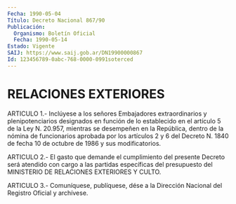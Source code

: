 ```yaml
---
Fecha: 1990-05-04
Título: Decreto Nacional 867/90
Publicación:
  Organismo: Boletín Oficial
  Fecha: 1990-05-14
Estado: Vigente
SAIJ: https://www.saij.gob.ar/DN19900000867
Id: 123456789-0abc-768-0000-0991soterced
---
```

# RELACIONES EXTERIORES

<a id="1"></a>
ARTICULO 1.- Inclúyese a los señores Embajadores extraordinarios  y  plenipotenciarios  designados  en función de lo establecido  en  el  artículo  5  de la Ley N. 20.957, mientras  se desempeñen en la República, dentro  de  la  nómina  de funcionarios aprobada por los artículos 2 y 6 del Decreto N. 1840  de  fecha  10 de octubre de 1986 y sus modificatorios.

<a id="2"></a>
ARTICULO 2.- El gasto que demande el cumplimiento del presente Decreto  será  atendido  con  cargo  a las partidas específicas del presupuesto  del  MINISTERIO  DE  RELACIONES  EXTERIORES  Y  CULTO.

<a id="3"></a>
ARTICULO 3.- Comuníquese, publíquese, dése a la Dirección Nacional del Registro Oficial y archívese.